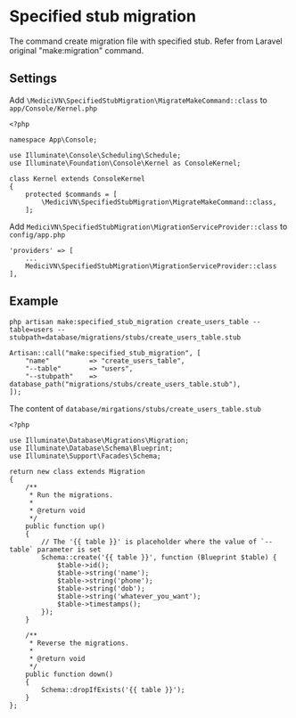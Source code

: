 # Specified stub migration

The command create migration file with specified stub. Refer from Laravel original "make:migration" command.

## Settings

Add `\MediciVN\SpecifiedStubMigration\MigrateMakeCommand::class` to `app/Console/Kernel.php`

```injectablephp
<?php

namespace App\Console;

use Illuminate\Console\Scheduling\Schedule;
use Illuminate\Foundation\Console\Kernel as ConsoleKernel;

class Kernel extends ConsoleKernel
{
    protected $commands = [
        \MediciVN\SpecifiedStubMigration\MigrateMakeCommand::class,
    ];

```

Add `MediciVN\SpecifiedStubMigration\MigrationServiceProvider::class` to `config/app.php`

```injectablephp
'providers' => [
    ...
    MediciVN\SpecifiedStubMigration\MigrationServiceProvider::class
],
```

## Example

```injectablephp
php artisan make:specified_stub_migration create_users_table --table=users --stubpath=database/migrations/stubs/create_users_table.stub
```

```injectablephp
Artisan::call("make:specified_stub_migration", [
    "name"          => "create_users_table",
    "--table"       => "users",
    "--stubpath"    => database_path("migrations/stubs/create_users_table.stub"),
]);
```

The content of `database/mirgations/stubs/create_users_table.stub`

```injectablephp
<?php

use Illuminate\Database\Migrations\Migration;
use Illuminate\Database\Schema\Blueprint;
use Illuminate\Support\Facades\Schema;

return new class extends Migration
{
    /**
     * Run the migrations.
     *
     * @return void
     */
    public function up()
    {
        // The '{{ table }}' is placeholder where the value of `--table` parameter is set
        Schema::create('{{ table }}', function (Blueprint $table) {
            $table->id();
            $table->string('name');
            $table->string('phone');
            $table->string('dob');
            $table->string('whatever_you_want');
            $table->timestamps();
        });
    }

    /**
     * Reverse the migrations.
     *
     * @return void
     */
    public function down()
    {
        Schema::dropIfExists('{{ table }}');
    }
};
```
